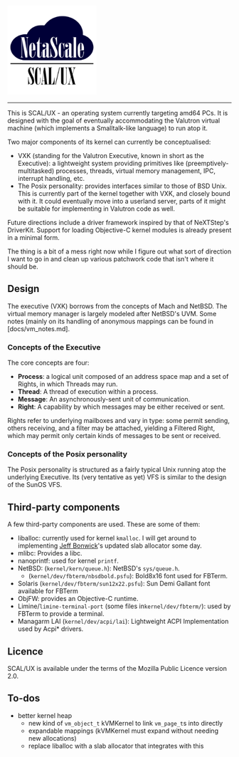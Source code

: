 <img src="docs/scaluxnofont.svg" width=200/>

---

This is SCAL/UX - an operating system currently targeting amd64 PCs. It is
designed with the goal of eventually accommodating the Valutron virtual machine
(which implements a Smalltalk-like language) to run atop it.

Two major components of its kernel can currently be conceptualised:

- VXK (standing for the Valutron Executive, known in short as the Executive): a
  lightweight system providing primitives like (preemptively-multitasked)
  processes, threads, virtual memory management, IPC, interrupt handling, etc.
- The Posix personality: provides interfaces similar to those of BSD Unix. This
  is currently part of the kernel together with VXK, and closely bound
  with it. It could eventually move into a userland server, parts of it might be
  suitable for implementing in Valutron code as well.

Future directions include a driver framework inspired by that of NeXTStep's
DriverKit. Support for loading Objective-C kernel modules is already present in
a minimal form.

The thing is a bit of a mess right now while I figure out what sort of direction
I want to go in and clean up various patchwork code that isn't where it should
be.

Design
------

The executive (VXK) borrows from the concepts of Mach and NetBSD. The virtual
memory manager is largely modeled after NetBSD's UVM. Some notes (mainly on its
handling of anonymous mappings can be found in [docs/vm_notes.md].

### Concepts of the Executive

The core concepts are four:
  - **Process**: a logical unit composed of an address space map and a set of
  Rights, in which Threads may run.
  - **Thread**: A thread of execution within a process.
  - **Message**: An asynchronously-sent unit of communication.
  - **Right**: A capability by which messages may be either received or sent.

Rights refer to underlying mailboxes and vary in type: some permit sending,
others receiving, and a filter may be attached, yielding a Filtered Right, which
may permit only certain kinds of messages to be sent or received.

### Concepts of the Posix personality

The Posix personality is structured as a fairly typical Unix running atop the
underlying Executive.
Its (very tentative as yet) VFS is similar to the design of the SunOS VFS.

Third-party components
----------------------

A few third-party components are used. These are some of them:
- liballoc: currently used for kernel `kmalloc`. I will get around to
implementing [Jeff Bonwick](https://www.usenix.org/conference/2001-usenix-annual-technical-conference/magazines-and-vmem-extending-slab-allocator-many)'s
updated slab allocator some day.
- mlibc: Provides a libc.
- nanoprintf: used for kernel `printf`.
- NetBSD: (`kernel/kern/queue.h`): NetBSD's `sys/queue.h`.
  - (`kernel/dev/fbterm/nbsdbold.psfu`): Bold8x16 font used for FBTerm.
- Solaris (`kernel/dev/fbterm/sun12x22.psfu`): Sun Demi Gallant font available
  for FBTerm
- ObjFW: provides an Objective-C runtime.
- Limine/`limine-terminal-port` (some files in`kernel/dev/fbterm/`): used by
  FBTerm to provide a terminal.
- Managarm LAI (`kernel/dev/acpi/lai`): Lightweight ACPI Implementation used by
  Acpi* drivers.

Licence
-------

SCAL/UX is available under the terms of the Mozilla Public Licence version 2.0.

To-dos
------

- better kernel heap
  - new kind of `vm_object_t` kVMKernel to link `vm_page_t`s into directly
  - expandable mappings (kVMKernel must expand without needing new allocations)
  - replace liballoc with a slab allocator that integrates with this
